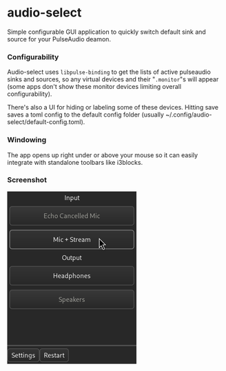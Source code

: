 # audio-select

Simple configurable GUI application to quickly switch default sink and source
for your PulseAudio deamon.

### Configurability

Audio-select uses `libpulse-binding` to get the lists of active pulseaudio sinks
and sources, so any virtual devices and their "`.monitor`"s will appear (some
apps don't show these monitor devices limiting overall configurability). 

There's also a UI for hiding or labeling some of these devices. Hitting save
saves a toml config to the default config folder (usually
~/.config/audio-select/default-config.toml).

### Windowing

The app opens up right under or above your mouse so it can easily integrate
with standalone toolbars like i3blocks.

### Screenshot

![Screenshot](audio-select-screenshot.png)

